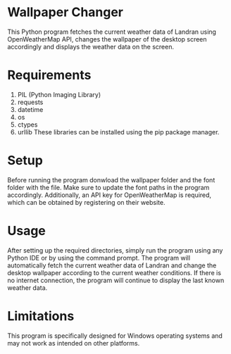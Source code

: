 # Wallpaper Changer
This Python program fetches the current weather data of Landran using OpenWeatherMap API, changes the wallpaper of the desktop screen accordingly and displays the weather data on the screen.

# Requirements
1. PIL (Python Imaging Library)
2. requests
3. datetime
4. os
5. ctypes
6. urllib
These libraries can be installed using the pip package manager.

# Setup

Before running the program donwload the wallpaper folder and the font folder with the file.
Make sure to update the font paths in the program accordingly.
Additionally, an API key for OpenWeatherMap is required, which can be obtained by registering on their website.

# Usage
After setting up the required directories, simply run the program using any Python IDE or by using the command prompt.
The program will automatically fetch the current weather data of Landran and change the desktop wallpaper according to the current weather conditions.
If there is no internet connection, the program will continue to display the last known weather data.

# Limitations
This program is specifically designed for Windows operating systems and may not work as intended on other platforms.

